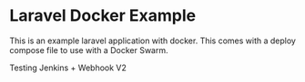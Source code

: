 # Laravel Docker Example

This is an example laravel application with docker.  This comes with a
deploy compose file to use with a Docker Swarm.

Testing Jenkins + Webhook V2 
